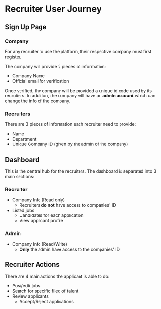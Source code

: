 # Recruiter User Journey

## Sign Up Page

### Company

For any recruiter to use the platform, their respective company must first register.

The company will provide 2 pieces of information:
- Company Name
- Official email for verification

Once verified, the company will be provided a unique id code used by its recruiters. In addition, the company will have an **admin account** which can change the info of the company.

### Recruiters
There are 3 pieces of information each recruiter need to provide:
- Name
- Department
- Unique Company ID (given by the admin of the company)

## Dashboard

This is the central hub for the recruiters. The dashboard is separated into 3 main sections:

### Recruiter

- Company Info (Read only)
  - Recruiters **do not** have access to companies' ID
- Listed jobs
  - Candidates for each application
  - View applicant profile

### Admin
- Company Info (Read/Write)
  - **Only** the admin have access to the companies' ID
  

## Recruiter Actions

There are 4 main actions the applicant is able to do:

- Post/edit jobs
- Search for specific filed of talent
- Review applicants
  - Accept/Reject applications